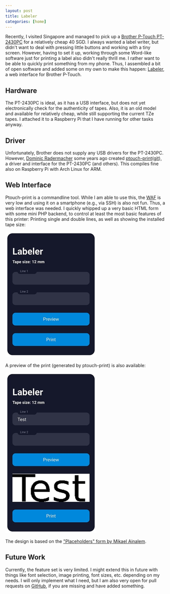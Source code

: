 ```yaml
---
layout: post
title: Labeler
categories: [home]
---
```


Recently, I visited Singapore and managed to pick up a [Brother P-Touch PT-2430PC](https://www.brother.de/alte-geraete/beschriftungsgeraete/pt-2430pc) for a relatively cheap 40 SGD. I always wanted a label writer, but didn't want to deal with pressing little buttons and working with a tiny screen. However, having to set it up, working through some Word-like software just for printing a label also didn't really thrill me. I rather want to be able to quickly print something from my phone. Thus, I assembled a bit of open software and added some on my own to make this happen: [Labeler](https://github.com/PhilippMundhenk/labeler), a web interface for Brother P-Touch.

## Hardware

The PT-2430PC is ideal, as it has a USB interface, but does not yet electronically check for the authenticity of tapes. Also, it is an old model and available for relatively cheap, while still supporting the current TZe tapes. I attached it to a Raspberry Pi that I have running for other tasks anyway.

## Driver

Unfortunately, Brother does not supply any USB drivers for the PT-2430PC. However, [Dominic Radermacher](https://dominic.familie-radermacher.ch/) some years ago created [ptouch-print](https://dominic.familie-radermacher.ch/projekte/ptouch-print/)([git](https://git.familie-radermacher.ch/linux/ptouch-print.git)), a driver and interface for the PT-2430PC (and others). This compiles fine also on Raspberry Pi with Arch Linux for ARM.

## Web Interface

Ptouch-print is a commandline tool. While I am able to use this, the [WAF](https://en.wikipedia.org/wiki/Wife_acceptance_factor) is very low and using it on a smartphone (e.g., via SSH) is also not fun. Thus, a web interface was needed. I quickly whipped up a very basic HTML form with some mini PHP backend, to control at least the most basic features of this printer: Printing single and double lines, as well as showing the installed tape size:

![home](/images/labeler/home.jpg)

A preview of the print (generated by ptouch-print) is also available:

![preview](/images/labeler/preview.jpg)

The design is based on the ["Placeholders" form by Mikael Ainalem](https://codepen.io/ainalem/pen/GRqPwoz).

## Future Work
Currently, the feature set is very limited. I might extend this in future with things like font selection, image printing, font sizes, etc. depending on my needs. I will only implement what I need, but I am also very open for pull requests on [GitHub](https://github.com/PhilippMundhenk/labeler), if you are missing and have added something.